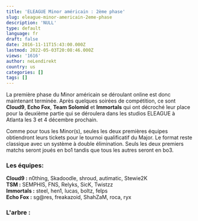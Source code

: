 ```yaml
---
title: 'ELEAGUE Minor américain : 2ème phase'
slug: eleague-minor-americain-2eme-phase
description: 'NULL'
type: default
language: fr
draft: false
date: 2016-11-11T15:43:00.000Z
lastmod: 2022-05-03T20:08:46.000Z
views: '1616'
author: neLendirekt
country: us
categories: []
tags: []
---
```

La première phase du Minor américain se déroulant online est donc maintenant terminée. Après quelques soirées de compétition, ce sont **Cloud9**, **Echo Fox**, **Team Solomid** et **Immortals** qui ont décroché leur place pour la deuxième partie qui se déroulera dans les studios ELEAGUE à Atlanta les 3 et 4 décembre prochain.   
  
Comme pour tous les Minor(s), seules les deux premières équipes obtiendront leurs tickets pour le tournoi qualificatif du Major. Le format reste classique avec un système à double élimination. Seuls les deux premiers matchs seront joués en bo1 tandis que tous les autres seront en bo3.

### **Les équipes:**

**Cloud9 :** n0thing, Skadoodle, shroud, autimatic, Stewie2K  
**TSM :** SEMPHIS, FNS, Relyks, SicK, Twistzz  
**Immortals :** steel, hen1, lucas, boltz, felps  
**Echo Fox :** sg@res, freakazoid, ShahZaM, roca, ryx

### **L'arbre :**

